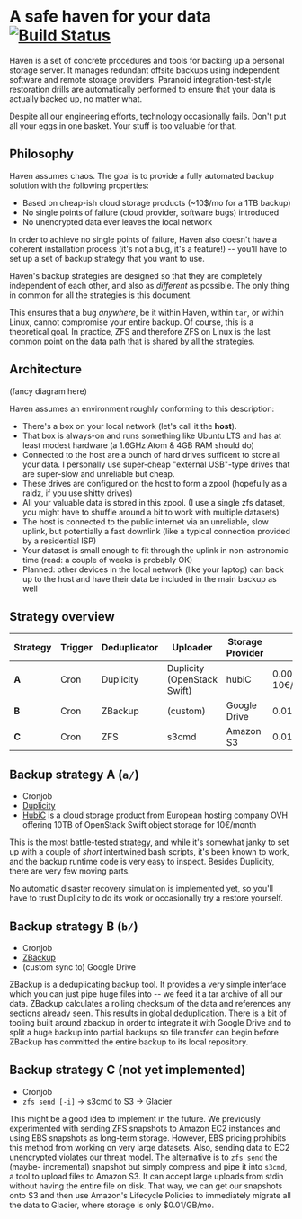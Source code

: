 # A safe haven for your data [![Build Status](https://travis-ci.org/jonasschneider/haven.svg?branch=master)](https://travis-ci.org/jonasschneider/haven)
Haven is a set of concrete procedures and tools for backing up a personal
storage server. It manages redundant offsite backups using independent
software and remote storage providers. Paranoid integration-test-style
restoration drills are automatically performed to ensure that your data is
actually backed up, no matter what.

Despite all our engineering efforts, technology occasionally fails. Don't put
all your eggs in one basket. Your stuff is too valuable for that.

## Philosophy

Haven assumes chaos. The goal is to provide a fully automated
backup solution with the following properties:
- Based on cheap-ish cloud storage products (~10$/mo for a 1TB backup)
- No single points of failure (cloud provider, software bugs) introduced
- No unencrypted data ever leaves the local network

In order to achieve no single points of failure, Haven also doesn't have a
coherent installation process (it's not a bug, it's a feature!) -- you'll have
to set up a set of backup strategy that you want to use.

Haven's backup strategies are designed so that they are completely independent
of each other, and also as *different* as possible. The only thing in common
for all the strategies is this document.

This ensures that a bug *anywhere*, be it within Haven, within `tar`, or
within Linux, cannot compromise your entire backup. Of course, this is a
theoretical goal. In practice, ZFS and therefore ZFS on Linux is the last
common point on the data path that is shared by all the strategies.

## Architecture

(fancy diagram here)

Haven assumes an environment roughly conforming to this description:
- There's a box on your local network (let's call it the **host**).
- That box is always-on and runs something like Ubuntu LTS and has at least
  modest hardware (a 1.6GHz Atom & 4GB RAM should do)
- Connected to the host are a bunch of hard drives sufficent to store all your
  data. I personally use super-cheap "external USB"-type drives that are
  super-slow and unreliable but cheap.
- These drives are configured on the host to form a zpool (hopefully as a
  raidz, if you use shitty drives)
- All your valuable data is stored in this zpool. (I use a single zfs dataset,
  you might have to shuffle around a bit to work with multiple datasets)
- The host is connected to the public internet via an unreliable, slow uplink,
  but potentially a fast downlink (like a typical connection provided by a
  residential ISP)
- Your dataset is small enough to fit through the uplink in non-astronomic
  time (read: a couple of weeks is probably OK)
- Planned: other devices in the local network (like your laptop) can back up
  to the host and have their data be included in the main backup as well

## Strategy overview

| Strategy | Trigger | Deduplicator | Uploader                    | Storage Provider | Storage costs                 | Realtime restore |
|----------|---------|--------------|-----------------------------|------------------|-------------------------------|------------------|
| **A**        | Cron    | Duplicity    | Duplicity (OpenStack Swift) | hubiC            | 0.001€/GB/mo (10TB at 10€/mo) | ✓                |
| **B**        | Cron    | ZBackup      | (custom)                    | Google Drive     | 0.01$/GB/mo (1TB at 10$/mo)   | ✓                |
| **C**        | Cron    | ZFS          | s3cmd                       | Amazon S3        | 0.01$/GB/mo (flexible)        | very slow        |

## Backup strategy A (`a/`)
- Cronjob
- [Duplicity](http://duplicity.nongnu.org/)
- [HubiC](https://hubic.com/en/offers/) is a cloud storage product from
  European hosting company OVH offering 10TB of OpenStack Swift object storage
  for 10€/month

This is the most battle-tested strategy, and while it's somewhat janky to set
up with a couple of *short* intertwined bash scripts, it's been known to work,
and the backup runtime code is very easy to inspect. Besides Duplicity, there
are very few moving parts.

No automatic disaster recovery simulation is implemented yet, so you'll have to
trust Duplicity to do its work or occasionally try a restore yourself.

## Backup strategy B (`b/`)
- Cronjob
- [ZBackup](https://github.com/zbackup/zbackup)
- (custom sync to) Google Drive

ZBackup is a deduplicating backup tool. It provides a very simple interface
which you can just pipe huge files into -- we feed it a tar archive of all our
data. ZBackup calculates a rolling checksum of the data and references any
sections already seen. This results in global deduplication. There is a bit of
tooling built around zbackup in order to integrate it with Google Drive and to
split a huge backup into partial backups so file transfer can begin before
ZBackup has committed the entire backup to its local repository.

## Backup strategy C (not yet implemented)
- Cronjob
- `zfs send [-i]` -> s3cmd to S3 -> Glacier

This might be a good idea to implement in the future. We previously
experimented with sending ZFS snapshots to Amazon EC2 instances and using EBS
snapshots as long-term storage. However, EBS pricing prohibits this method
from working on very large datasets. Also, sending data to EC2 unencrypted
violates our threat model. The alternative is to `zfs send` the (maybe-
incremental) snapshot but simply compress and pipe it into `s3cmd`, a tool to
upload files to Amazon S3. It can accept large uploads from stdin without
having the entire file on disk. That way, we can get our snapshots onto S3 and
then use Amazon's Lifecycle Policies to immediately migrate all the data to
Glacier, where storage is only $0.01/GB/mo.
